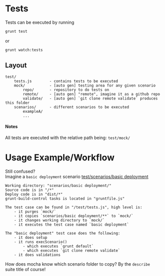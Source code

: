 # Tests
Tests can be executed by running
```bash
grunt test
```
or 
```bash
grunt watch:tests
```



## Layout
```
test/
    tests.js        - contains tests to be executed
    mock/      		- [auto gen] testing area for any given scenario
    	repo/		- repository to do tests on
        remote/     - [auto gen] "remote", imagine it as a github repo
        validate/   - [auto gen] `git clone remote validate` produces this folder
    scenarios/      - different scenarios to be executed
        exampleA/
        ...
```

#### Notes
All tests are executed with the relative path being: `test/mock/`



# Usage Example/Workflow
Still confused?  
Imagine a `basic deployment` scenario
[test/scenarios/basic deployment](/test/scenarios/basic%20deployment)


```
Working directory: "scenarios/basic deployment/"
Source code is in "/*"
Deploy code is in "dist/*"
grunt-build-control tasks is located in "gruntfile.js"

The test case can be found in "/test/tests.js", high level is:
	- it purges `mock/`
	- it copies `scenarios/basic deployment/**` to `mock/`
	- it changes working directory to `mock/`
	- it executes the test case named `basic deployment`

The "basic deployment" test case does the following:
	- it does setup
	- it runs execScenario()
		- which executes `grunt default`
		- which executes `git clone remote validate`
	- it does validations
```

How does mocha know which scenario folder to copy? By the `describe` suite title of course!
